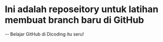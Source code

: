 # Ini adalah reposeitory untuk latihan membuat branch baru di GitHub
--
Belajar GitHub di Dicoding itu seru!
